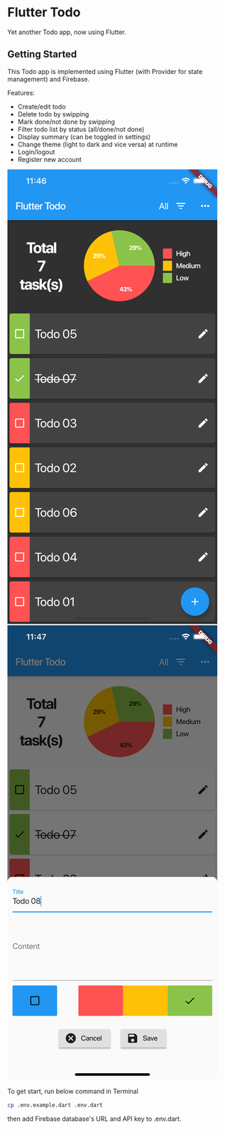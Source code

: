 # Flutter Todo

Yet another Todo app, now using Flutter.

## Getting Started

This Todo app is implemented using Flutter (with Provider for state management) and Firebase.

Features:

- Create/edit todo
- Delete todo by swipping
- Mark done/not done by swipping
- Filter todo list by status (all/done/not done)
- Display summary (can be toggled in settings)
- Change theme (light to dark and vice versa) at runtime
- Login/logout
- Register new account

![UI Dark](ui_dark.png?raw=true)
![UI Light](ui_light.png?raw=true)

To get start, run below command in Terminal

```bash
cp .env.example.dart .env.dart
```

then add Firebase database's URL and API key to .env.dart.
